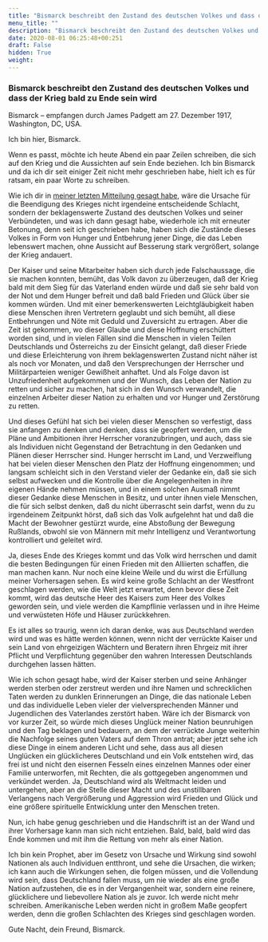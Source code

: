 ```yaml
---
title: "Bismarck beschreibt den Zustand des deutschen Volkes und dass der Krieg bald zu Ende sein wird"
menu_title: ""
description: "Bismarck beschreibt den Zustand des deutschen Volkes und dass der Krieg bald zu Ende sein wird"
date: 2020-08-01 06:25:48+00:251
draft: False
hidden: True
weight:
---
```

### Bismarck beschreibt den Zustand des deutschen Volkes und dass der Krieg bald zu Ende sein wird

Bismarck – empfangen durch James Padgett am 27. Dezember 1917, Washington, DC, USA.

Ich bin hier, Bismarck.

Wenn es passt, möchte ich heute Abend ein paar Zeilen schreiben, die sich auf den Krieg und die Aussichten auf sein Ende beziehen. Ich bin Bismarck und da ich dir seit einiger Zeit nicht mehr geschrieben habe, hielt ich es für ratsam, ein paar Worte zu schreiben.

Wie ich dir in [meiner letzten Mitteilung gesagt habe](/padgett-botschaften/padgett-botschaften-in-reihenfolge-des-datums/padgett-botschaften-1917/der-einst-eiserne-kanzler-des-deutschen-reiches-glaubt-dass-die-deutschen-auf-frieden-klagen-muessen-und-dass-das-reich-am-ende-ist-jep-otto-von-bismarck-16-mai-1917/), wäre die Ursache für die Beendigung des Krieges nicht irgendeine entscheidende Schlacht, sondern der beklagenswerte Zustand des deutschen Volkes und seiner Verbündeten, und was ich dann gesagt habe, wiederhole ich mit erneuter Betonung, denn seit ich geschrieben habe, haben sich die Zustände dieses Volkes in Form von Hunger und Entbehrung jener Dinge, die das Leben lebenswert machen, ohne Aussicht auf Besserung stark vergrößert, solange der Krieg andauert.

Der Kaiser und seine Mitarbeiter haben sich durch jede Falschaussage, die sie machen konnten, bemüht, das Volk davon zu überzeugen, daß der Krieg bald mit dem Sieg für das Vaterland enden würde und daß sie sehr bald von der Not und dem Hunger befreit und daß bald Frieden und Glück über sie kommen würden. Und mit einer bemerkenswerten Leichtgläubigkeit haben diese Menschen ihren Vertretern geglaubt und sich bemüht, all diese Entbehrungen und Nöte mit Geduld und Zuversicht zu ertragen. Aber die Zeit ist gekommen, wo dieser Glaube und diese Hoffnung erschüttert worden sind, und in vielen Fällen sind die Menschen in vielen Teilen Deutschlands und Österreichs zu der Einsicht gelangt, daß dieser Friede und diese Erleichterung von ihrem beklagenswerten Zustand nicht näher ist als noch vor Monaten, und daß den Versprechungen der Herrscher und Militärparteien weniger Gewißheit anhaftet. Und als Folge davon ist Unzufriedenheit aufgekommen und der Wunsch, das Leben der Nation zu retten und sicher zu machen, hat sich in den Wunsch verwandelt, die einzelnen Arbeiter dieser Nation zu erhalten und vor Hunger und Zerstörung zu retten.

Und dieses Gefühl hat sich bei vielen dieser Menschen so verfestigt, dass sie anfangen zu denken und denken, dass sie geopfert werden, um die Pläne und Ambitionen ihrer Herrscher voranzubringen, und auch, dass sie als Individuen nicht Gegenstand der Betrachtung in den Gedanken und Plänen dieser Herrscher sind. Hunger herrscht im Land, und Verzweiflung hat bei vielen dieser Menschen den Platz der Hoffnung eingenommen; und langsam schleicht sich in den Verstand vieler der Gedanke ein, daß sie sich selbst aufwecken und die Kontrolle über die Angelegenheiten in ihre eigenen Hände nehmen müssen, und in einem solchen Ausmaß nimmt dieser Gedanke diese Menschen in Besitz, und unter ihnen viele Menschen, die für sich selbst denken, daß du nicht überrascht sein darfst, wenn du zu irgendeinem Zeitpunkt hörst, daß sich das Volk aufgelehnt hat und daß die Macht der Bewohner gestürzt wurde, eine Abstoßung der Bewegung Rußlands, obwohl sie von Männern mit mehr Intelligenz und Verantwortung kontrolliert und geleitet wird.

Ja, dieses Ende des Krieges kommt und das Volk wird herrschen und damit die besten Bedingungen für einen Frieden mit den Alliierten schaffen, die man machen kann. Nur noch eine kleine Weile und du wirst die Erfüllung meiner Vorhersagen sehen. Es wird keine große Schlacht an der Westfront geschlagen werden, wie die Welt jetzt erwartet, denn bevor diese Zeit kommt, wird das deutsche Heer des Kaisers zum Heer des Volkes geworden sein, und viele werden die Kampflinie verlassen und in ihre Heime und verwüsteten Höfe und Häuser zurückkehren.

Es ist alles so traurig, wenn ich daran denke, was aus Deutschland werden wird und was es hätte werden können, wenn nicht der verrückte Kaiser und sein Land von ehrgeizigen Wächtern und Beratern ihren Ehrgeiz mit ihrer Pflicht und Verpflichtung gegenüber den wahren Interessen Deutschlands durchgehen lassen hätten.

Wie ich schon gesagt habe, wird der Kaiser sterben und seine Anhänger werden sterben oder zerstreut werden und ihre Namen und schrecklichen Taten werden zu dunklen Erinnerungen an Dinge, die das nationale Leben und das individuelle Leben vieler der vielversprechenden Männer und Jugendlichen des Vaterlandes zerstört haben. Wäre ich der Bismarck von vor kurzer Zeit, so würde mich dieses Unglück meiner Nation beunruhigen und den Tag beklagen und bedauern, an dem der verrückte Junge weiterhin die Nachfolge seines guten Vaters auf dem Thron antrat; aber jetzt sehe ich diese Dinge in einem anderen Licht und sehe, dass aus all diesen Unglücken ein glücklicheres Deutschland und ein Volk entstehen wird, das frei ist und nicht den eisernen Fesseln eines einzelnen Mannes oder einer Familie unterworfen, mit Rechten, die als gottgegeben angenommen und verkündet werden. Ja, Deutschland wird als Weltmacht leiden und untergehen, aber an die Stelle dieser Macht und des unstillbaren Verlangens nach Vergrößerung und Aggression wird Frieden und Glück und eine größere spirituelle Entwicklung unter den Menschen treten.

Nun, ich habe genug geschrieben und die Handschrift ist an der Wand und ihrer Vorhersage kann man sich nicht entziehen. Bald, bald, bald wird das Ende kommen und mit ihm die Rettung von mehr als einer Nation.

Ich bin kein Prophet, aber im Gesetz von Ursache und Wirkung sind sowohl Nationen als auch Individuen entthront, und sehe die Ursachen, die wirken; ich kann auch die Wirkungen sehen, die folgen müssen, und die Vollendung wird sein, dass Deutschland fallen muss, um nie wieder als eine große Nation aufzustehen, die es in der Vergangenheit war, sondern eine reinere, glücklichere und liebevollere Nation als je zuvor. Ich werde nicht mehr schreiben. Amerikanische Leben werden nicht in großem Maße geopfert werden, denn die großen Schlachten des Krieges sind geschlagen worden.

Gute Nacht, dein Freund, Bismarck.
